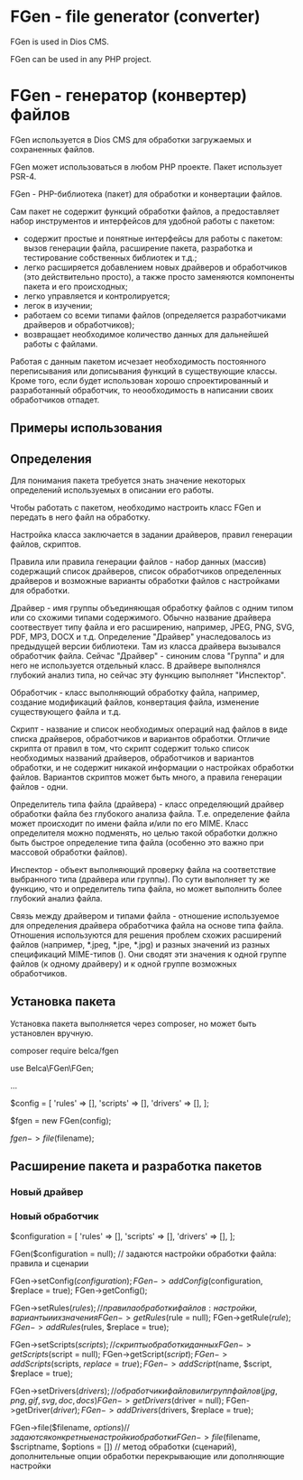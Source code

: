 # FGen - file generator (converter)
FGen is used in Dios CMS.

FGen can be used in any PHP project.

# FGen - генератор (конвертер) файлов

FGen используется в Dios CMS для обработки загружаемых и сохраненных файлов.

FGen может использоваться в любом PHP проекте. Пакет использует PSR-4.

FGen - PHP-библиотека (пакет) для обработки и конвертации файлов.

Сам пакет не содержит функций обработки файлов, а предоставляет набор инструментов и интерфейсов для удобной работы с пакетом:

- содержит простые и понятные интерфейсы для работы с пакетом: вызов генерации файла, расширение пакета, разработка и тестирование собственных библиотек и т.д.;
- легко расширяется добавлением новых драйверов и обработчиков (это действительно просто), а также просто заменяются компоненты пакета и его происходных;
- легко управляется и контролируется;
- легок в изучении;
- работаем со всеми типами файлов (определяется разработчиками драйверов и обработчиков);
- возвращает необходимое количество данных для дальнейшей работы с файлами.

Работая с данным пакетом исчезает необходимость постоянного переписывания или дописывания функций в существующие классы. Кроме того, если будет использован хорошо спроектированный и разработанный обработчик, то неообходимость в написании своих обработчиков отпадет.

## Примеры использования

## Определения

Для понимания пакета требуется знать значение некоторых определений используемых в описании его работы.

Чтобы работать с пакетом, необходимо настроить класс FGen и передать в него файл на обработку.

Настройка класса заключается в задании драйверов, правил генерации файлов, скриптов.

Правила или правила генерации файлов - набор данных (массив) содержащий список драйверов, список обработчиков определенных драйверов и возможные варианты обработки файлов с настройками для обработки.

Драйвер - имя группы объединяющая обработку файлов с одним типом или со схожими типами содержимого. Обычно название драйвера соотвествует типу файла и его расширению, например, JPEG, PNG, SVG, PDF, MP3, DOCX и т.д.
Определение "Драйвер" унаследовалось из предыдущей версии библиотеки. Там из класса драйвера вызывался обработчик файла. Сейчас "Драйвер" - синоним слова "Группа" и для него не используется отдельный класс. В драйвере выполнялся глубокий анализ типа, но сейчас эту функцию выполняет "Инспектор".

Обработчик - класс выполняющий обработку файла, например, создание модификаций файлов, конвертация файла, изменение существующего файла и т.д.

Скрипт - название и список необходимых операций над файлов в виде списка драйверов, обработчиков и вариантов обработки. Отличие скрипта от правил в том, что скрипт содержит только список необходимых названий драйверов, обработчиков и вариантов обработки, и не содержит никакой информации о настройках обработки файлов. Вариантов скриптов может быть много, а правила генерации файлов - одни.

Определитель типа файла (драйвера) - класс определяющий драйвер обработки файла без глубокого анализа файла. Т.е. определение файла может происходит по имени файла и/или по его MIME.
Класс определителя можно подменять, но целью такой обработки должно быть быстрое определение типа файла (особенно это важно при массовой обработки файлов).

Инспектор - объект выполняющий проверку файла на соответствие выбранного типа (драйвера или группы). По сути выполняет ту же функцию, что и определитель типа файла, но может выполнить более глубокий анализ файла.

Связь между драйвером и типами файла - отношение используемое для определения драйвера обработчика файла на основе типа файла. Отношения используются для решения проблем схожих расширений файлов (например, *.jpeg, *.jpe, *.jpg) и разных значений из разных спецификаций MIME-типов (). Они сводят эти значения к одной группе файлов (к одному драйверу) и к одной группе возможных обработчиков.

## Установка пакета

Установка пакета выполняется через composer, но может быть установлен вручную.

composer require belca/fgen

use Belca\FGen\FGen;

...

$config = [
    'rules' => [],
    'scripts' => [],
    'drivers' => [],
];

$fgen = new FGen(config);

$fgen->file($filename);

## Расширение пакета и разработка пакетов

### Новый драйвер

### Новый обработчик


$configuration = [
  'rules' => [],
  'scripts' => [],
  'drivers' => [],
];

FGen($configuration = null); // задаются настройки обработки файла: правила и сценарии

FGen->setConfig($configuration);
FGen->addConfig($configuration, $replace = true);
FGen->getConfig();

FGen->setRules($rules); // правила обработки файлов: настройки, варианты и их значения
FGen->getRules($rule = null);
FGen->getRule($rule);
FGen->addRules($rules, $replace = true);

FGen->setScripts($scripts); // скрипты обработки данных
FGen->getScripts($script = null);
FGen->getScript($script);
FGen->addScripts($scripts, $replace = true);
FGen->addScript($name, $script, $replace = true);

FGen->setDrivers($drivers); // обработчики файлов или групп файлов (jpg, png, gif, svg, doc, docs)
FGen->getDrivers($driver = null);
FGen->getDriver($driver);
FGen->addDrivers($drivers, $replace = true);

FGen->file($filename, $options) // задаются конкретные настройки обработки
FGen->file($filename, $scriptname, $options = []) // метод обработки (сценарий), дополнительные опции обработки перекрывающие или дополняющие настройки
